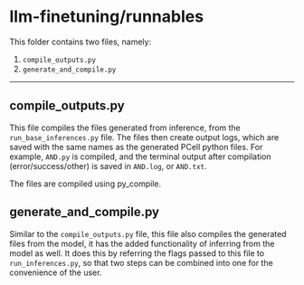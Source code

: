 # llm-finetuning/runnables

This folder contains two files, namely:
1. `compile_outputs.py`
2. `generate_and_compile.py`

----------------------------------------------------------------------------------

## compile_outputs.py

This file compiles the files generated from inference, from the `run_base_inferences.py` file. The files then create output logs, which are saved with the same names as the generated PCell python files. 
For example, `AND.py` is compiled, and the terminal output after compilation (error/success/other) is saved in `AND.log`, or `AND.txt`.

The files are compiled using py_compile.

## generate_and_compile.py

Similar to the `compile_outputs.py` file, this file also compiles the generated files from the model, it has the added functionality of inferring from the model as well. 
It does this by referring the flags passed to this file to `run_inferences.py`, so that two steps can be combined into one for the convenience of the user.